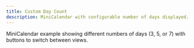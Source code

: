 ```yaml
---
title: Custom Day Count
description: MiniCalendar with configurable number of days displayed.
---
```


MiniCalendar example showing different numbers of days (3, 5, or 7) with buttons to switch between views.
